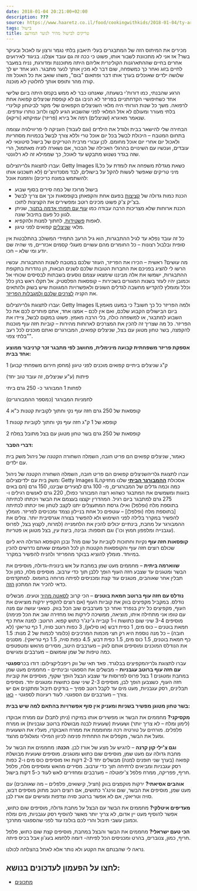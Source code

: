 ```yaml
---
date: 2018-01-04 20:21:00+02:00
description: ???
source: https://www.haaretz.co.il/food/cookingwithkids/2018-01-04/ty-article/0000017f-f8f3-d2d5-a9ff-f8ff88150000
tags: בישול
title: טריקים לבישול מהיר לנוער המורעב
---
```


מכירים את המיתוס הזה של המתבגרים בעלי תיאבון בלתי נגמר ורצון עז לאכול ובעיקר בשר? אז אני לא מתכוונת לשבור אותו, פשוט כי ככה זה גם עובד אצלנו. בניגוד לאירועים אחרים בחיים שההתארגנות הקולינרית אליהם היתה מתוכננת ומדורגת, נניח במעבר לחיים בזוג ואחר כך כמשפחה, שום דבר לא מכין אותך לנער מתבגר. רגע אחד יש לך שלושה ילדים שאוכלים בערך אותו דבר ופתאום "בום", משהו שואב את כל האוכל וזה קורה מהר ותופס אותך לחלוטין לא מוכנה. 

הרגע שהבנתי, כמו דורות'י בשעתה, שאנחנו כבר לא ממש בקנזס היתה ביום שלישי אחד כשחיפושיי הקדחתניים בפריזר לא הניבו גם לא קופסת שניצלים קפואה אחת לרפואה. משך כל שנות הורותי היה מלאי השניצלים הקפואים שלי מקור לביטחון קולינרי בלתי מעורר ומעולם לא אזל המלאי לפני שהשבוע הגיע לקצו ולרוב נותרו עודפים. שנאמר מאיגרא (שניצלים) רמה אל בירא (פריזר) עמיקתא (וריקא). 

הבחירה שלי להישאר בבית ולגדל את הילדים (וגם לעבוד) העניקה לי פריווילגיה עצומה בתחום המטבח – היכולת לבשל בכל יום אוכל טרי וללא צורך לבשל בכמויות מסחריות ולאכול יום אחרי יום אוכל מחומם. לכן עבורי מרבית הטריקים של בישול סיטונאי לא עובדים, ועכשיו עם השינויים בהרגלי האכילה של הבכור, אם נשארה לזניה מאתמול, הרי שזה בגדר נשנוש מתבקש עד לאוכל, כך שממילא זה לא רלוונטי. 

 עברו לתצוגת גלריהצילום: Getty Images ILכשאת מגדלת משפחה את לומדת על כל מיני טריקים שאפשר לעשות להקל על בישולים, לבד מסנדוויצ'ים (לא תשכנעו אותו להשתמש במונח כריכים) והזמנת אוכל: 

- בישול מרוכז של כמה סירים בסוף שבוע   
 - הכנת כמות גדולה של [קציצות](/food/cookingwithkids/2017-05-11/ty-article/0000017f-f896-d460-afff-fbf68a280000) בפעם אחת והקפאתן בקופסאות וכך אם צריך לבשל בצ'יק צ'ק פשוט מכינים רוטב ומפשירים את הקציצות לתוכו.   
 - הכנת ארוחות שלא מצריכות הרבה עבודה כמו [עוף עם תפוחי אדמה בתנור](/food/oracoren/2016-11-06/ty-article/0000017f-f8a1-d460-afff-fbe7333c0000), שניתן לגוון כל פעם בתיבול שונה.   
 - לאפות [פשטידות](/food/shavuot-recipes/2018-04-24/ty-article/0000017f-e8a7-df5f-a17f-fbff50b70000), לחתוך למנות ולהקפיא.   
 - מלאי [שניצלים](/food/cookingwithkids/2017-01-01/ty-article/0000017f-f8e8-d044-adff-fbf9ae1c0000) קפואים לפני טיגון. 

כל זה עובד נפלא עד לגיל ההתבגרות, הוא גיל הרעב התמידי המשולב בהתלבטות אין סופית ובלבול רצונות – כל החומרים מהם עשויים מעגלי קסמים אכזריים, מי שהיה שם יודע ומי שלא – חכו. 

מה עושים? ראשית – הכירו את הפריזר, העוזר שלכם במטבח לשנות ההתבגרות. עכשיו הרשו לי להציג בפניכם את החברות הטובות שלכם לשנים הבאות, הן נהדרות בתקופת ההתבגרות, ישמשו את אלה מביננו שימצאו עצמם נוסעים בשבתות לבסיסים שכוחי אל וכמובן יהיו לעזר בשנות המגורים בשכירות – קופסאות הפלסטיק. אל תקלו ראש בהן כלל וכלל ומומלץ להקדיש מחשבה לגדלים השונים ולאפשרויות המגוונות שיש בשוק ולהתאים את הקניה [לצרכים שלכם ולמגבלות הפריזר](/food/salads/2017-11-06/ty-article/.premium/0000017f-dc77-d3a5-af7f-feff323b0000). 

 עברו לתצוגת גלריהצילום: Getty Images ILולמה הפריזר כל כך חשוב? כי במעט מאמץ ביום הבישולים הקבוע שלכם, ואם אין לכם – אמצו אחד, אתם פותרים לכם את כל השבוע למתבגר, או למשפחה כולה, בלי הרבה מאמץ. פשוט במקום לבשל, ציידו את הפריזר. כל מה שצריך זה להכין את המצרכים לארוחות מהירות – קוביות חזה עוף מוכנות להקפצה, בשר טחון מטוגן עם בצל, שניצלים קפואים, המבורגרים ואתם מוכנים לכל רעב "בלתי צפוי". 

**אספקת פריזר משפחתית קבועה מינימלית, מחושב לפי מתבגר זכר קרניבור ממוצע אחד בבית:** 

1 ק"ג שניצלים ביתיים קפואים מוכנים לפני טיגון (מחסן חירום משפחתי קבוע) 

פיתות (ע"ע שניצלים, זה עובד טוב יחד) 

לפחות 1 המבורגר כ- 250 גרם ביתי 

לחמניות המבורגר (כמספר ההמבורגרים) 

4 קופסאות של 250 גרם חזה עוף נקי וחתוך לקוביות קטנות כ"א 

1 קופסא של 1 ק"ג חזה עוף נקי וחתוך לקוביות קטנות 

2 קופסאות של 250 גרם בשר טחון מטוגן עם בצל מתובל במלח 

**דברי הסבר:** 

כאמור, שניצלים קפואים הם פריט חובה, השמלה השחורה הקטנה של ניהול משק בית עם ילדים. 

 עברו לתצוגת גלריהשניצלים קפואים הם פריט חובה, השמלה השחורה הקטנה של ניהול משק בית עם ילדיםצילום: Getty Images ILאסכולת **[ההמבורגר הביתי](https://www.haaretz.co.il/food/recipes/2016-08-02/ty-article/0000017f-f82a-d318-afff-fb6b39a50000)** שלנו מחזיקה כמה וכמה גדלים של המבורגרים, מ- 100 גרם לצעירים שביננו, 150 גרם (הם באים בזוגות ומשמשים את המתבגר כשהוא רוצה המבורגר כפול), 220 גרם לאנשים רגילים ו- 275 גרם למתבגר ביום רגיל. המהדרין יקצצו בעצמם את הבשר ויכתתו לכתיתה בתוספת מלח (ופלפל) ואילו גרסת המתעצלים יתנו לקצב לטחון ואז יכתתו לכתיתה [בתוספת מלח (ופלפל)] – עוטפים כל אחת בניילון נצמד ומכניסים לפריזר. מומלץ להפשיר במקרר בלילה לפני השימוש ולא להפשיר בצורה אגרסיבית יותר. צולים את ההמבורגר על מחבת, בינתיים יכולים להכין את הלחמנייה (למרוח, לקצוץ בצל, לפרוס עגבנייה ומלפפון חמוץ וכו') וגם תוספות: גבינה, ביצת עין, בצל מטוגן או פטריות). 

**קופסאות חזה עוף** נקיות וחתוכות לקוביות על שום מה? ובכן הקופסא הגדולה היא ליום שכולם רוצים חזה עוף והקופסאות הקטנות הן לכל הפעמים שאתם נדרשים להכין במיוחד. מומלץ להוציא בבוקר מהפריזר ולהניח להפשיר במקרר. 

**שווארמה ביתית** – מחממים מעט שמן במחבת על אש בינונית-גדולה, מוסיפים את הבשר ומטגנים עד שצבע חזה העוף הופך ללבן תוך כדי ערבוב. מוסיפים מלח, כמון וכל תבלין אחר שאוהבים, מטגנים עוד קצת ומכניסים לפיתה מרוחה בחומוס. למתקדמים כדאי להכיר את המתכון [הזה](/food/mangal/2019-04-30/ty-article-magazine/0000017f-db55-d3a5-af7f-fbff23110000). 

**נודלס עם חזה עוף ברוטב חמאת בוטנים** – הכי קרוב [לסאטה מהיר](/food/world/2016-08-21/ty-article-recipe/0000017f-f97f-d318-afff-fb7fc88a0000) וטעים. מבשלים נודלס. במקביל מקפיצים בווק את קוביות העוף (אם רוצים להקפיץ ירקות מוציאים את העוף, מקפיצים כל ירק בנפרד ואחר כך מערבבים שוב הכל בווק. כשאני עושה עם מנה עם טופו אני מתחילה איתו, מוציאה, ממשיכה לירקות ואז מחזירה שוב את הכל פנימה) מוסיפים 3-4 שיני שום כתושות ו-1 קובייה ג'ינג'ר כתוש קפוא. הרוטב: למנה אחת כף חמאת בוטנים – כוס מים, 1 כפית דבש (או סילאן), 3 כפות רוטב סויה, 1 כף טריאקי (לא חובה) – כל מנה נוספת היא רק חצי מכמות המרכיבים (כלומר לכמות של 2 מנות: 1.5 כף חמאת בוטנים, 1.5 כוס מים, 1.5 כפית דבש, 4.5 כפות סויה, 1.5 כף טריאקי). מסננים את הנודלס המוכנים ומוסיפים אותם לווק – מערבבים היטב, מסירים מהאש ומטפטפים כמה טיפות של שמן שומשום – מערבבים ומגישים. 

 עברו לתצוגת גלריהמקפיצים בבלגרד. פאד תאי של ווק ריפבליקצילום: דודו בכר**ספגטי עם חזה עוף ברוטב עגבניות** – מבשלים את הספגטי ובינתיים - מחממים מעט שמן במחבת ומטגנים 1 בצל פרוס לפרוסות עד שצבע הבצל הופך שקוף, מוסיפים את קוביות חזה העוף, כשצבען הופך לבן, מוסיפים 2-3 שיני שום כתושות ומטגנים יחד. מוסיפים תבלינים, רסק עגבניות, מעט מים עד לקבל רוטב סמיך – בודקים תיבול ומתקנים אם יש צורך – מערבבים עם הספגטי. לעוד רעיונות לספגטי - [כאן](/food/limor-laniado-tirosh/2011-10-28/ty-article/0000017f-f409-d487-abff-f7ff86750000). 

**בשר טחון מטוגן מפשיר בשניות ומעניק אין סוף אפשרויות בהתאם למה שיש בבית:** 

**מקסיקני?** מחממים את הבשר או מפשירים אותו במיקרו (ניתן לתבל) עם ממרח אבוקדו (לימון ומלח – לא צריך יותר) ושעועית (שעועית לבנה מבושלת ברוטב עגבניות) או ממרח פלפלים. מורחים על טורטיה רכה ומחוממת את ממרח האבוקדו, מעליו את השעועית ומעל את הבשר, מקפלים את התחתית פנימה לכיוון המילוי ומגלגלים מהצד. 

**וגם צ'ילי קון קרנה** – להגיש על מצע של אורז לבן. **הכנה:** מחממים את הבשר על מחבת גדולה עם מעט שמן, מוסיפים שום כתוש ומטגנים. מוסיפים שעועית מבושלת קפואה (בערך שני חופנים למנה) מבשלים יחד 2-3 דקות ואז מוסיפים כוס מים ו-2 כפות רסק עגבניות ומביאים לרתיחה תוך כדי ערבוב. מסירים מהאש ומוסיפים מלח, פלפל חריף, פפריקה, ממרח פלפל צ'יפוטלה – מערבבים ומחזירים לאש לעוד כ-5 דקות בישול. 

**אוהבים אסיאתי?** ירקות מוקפצים בווק (חציל, קישואים, פלפלים – מה שאוהבים) עם מעט שמן, מוסיפים את הבשר, שום וגינג'ר כתושים, אם רוצים רוטב מתוק מוסיפים דבש, סויה וטריאקי, אם לא אפשר ברוטב סויה וצדפות ומגישים עם אורז לבן. 

**מעדיפים איטלקי?** מחממים את הבשר עם הבצל על מחבת גדולה, מוסיפים שום כתוש, אפשר להוסיף מעט יין אדום, לא צריך יותר מאשר להוסיף רסק עגבניות, מים ומלח וכמובן עשבי תיבול והרי לכם בולונז עוד לפני שהספגטי מתרכך. 

**הכי טעם ישראלי?** מחממים את הבשר והבצל במחבת, מוסיפים קצת שום כתוש, פלפל חריף, כמון, צנוברים, בהרט ומכניסים הכל לפיתה- דומה ללחמא בעג'ון אבל בכיס פיתה. 

נראה לי שהבנתם את הקטע ולא נותר אלא לאחל בהצלחה לכולנו.

לחצו על הפעמון לעדכונים בנושא:
------------------------------

* [מתכונים](/ty-tag/recipes-0000017f-da28-dea8-a77f-de6a4ba50000)